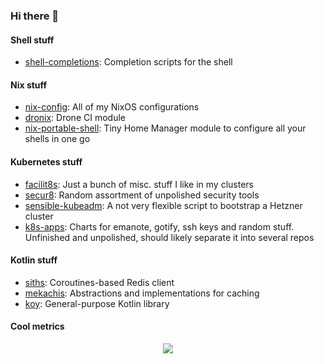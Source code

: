 ### Hi there 👋  

#### Shell stuff
* [shell-completions](https://github.com/huuff/shell-completions): Completion scripts for the shell

#### Nix stuff
* [nix-config](https://github.com/huuff/nix-config): All of my NixOS configurations
* [dronix](https://github.com/huuff/dronix): Drone CI module
* [nix-portable-shell](https://github.com/huuff/nix-portable-shell): Tiny Home Manager module to configure all your shells in one go

#### Kubernetes stuff
* [facilit8s](https://github.com/huuff/facilit8s): Just a bunch of misc. stuff I like in my clusters
* [secur8](https://github.com/huuff/secur8): Random assortment of unpolished security tools
* [sensible-kubeadm](https://github.com/huuff/sensible-kubeadm): A not very flexible script to bootstrap a Hetzner cluster
* [k8s-apps](https://github.com/huuff/k8s-apps): Charts for emanote, gotify, ssh keys and random stuff. Unfinished and unpolished, should likely separate it into several repos

#### Kotlin stuff
* [siths](https://github.com/huuff/siths): Coroutines-based Redis client
* [mekachis](https://github.com/huuff/mekachis): Abstractions and implementations for caching
* [koy](https://github.com/huuff/koy): General-purpose Kotlin library

#### Cool metrics
<p align="center">
  <img src="https://github-readme-stats.vercel.app/api/top-langs/?username=huuff&layout=compact&langs_count=20">
</p>

